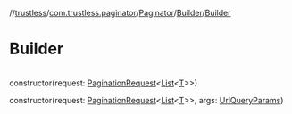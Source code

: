 //[trustless](../../../../index.md)/[com.trustless.paginator](../../index.md)/[Paginator](../index.md)/[Builder](index.md)/[Builder](-builder.md)

# Builder

\
constructor(request: [PaginationRequest](../../-pagination-request/index.md)&lt;[List](https://kotlinlang.org/api/latest/jvm/stdlib/kotlin.collections/-list/index.html)&lt;[T](index.md)&gt;&gt;)

constructor(request: [PaginationRequest](../../-pagination-request/index.md)&lt;[List](https://kotlinlang.org/api/latest/jvm/stdlib/kotlin.collections/-list/index.html)&lt;[T](index.md)&gt;&gt;, args: [UrlQueryParams](../../../com.trustless.queryParams/-url-query-params/index.md))
